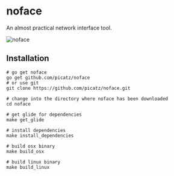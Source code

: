 # noface

An almost practical network interface tool.

![noface](https://i.imgur.com/YTnFXRg.gif)

## Installation

```shell
# go get noface
go get github.com/picatz/noface
# or use git
git clone https://github.com/picatz/noface.git

# change into the directory where noface has been downloaded
cd noface

# get glide for dependencies
make get_glide

# install dependencies
make install_dependencies

# build osx binary
make build_osx

# build linux binary
make build_linux
```
